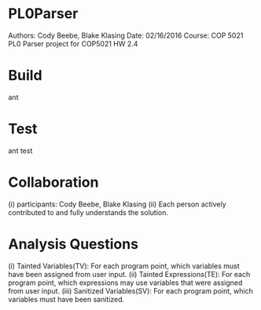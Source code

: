 # PL0Parser
Authors: Cody Beebe, Blake Klasing
Date: 02/16/2016
Course: COP 5021
PL0 Parser project for COP5021 HW 2.4

# Build
ant

# Test
ant test

# Collaboration
(i) participants: Cody Beebe, Blake Klasing
(ii) Each person actively contributed to and fully understands the solution.

# Analysis Questions
(i) Tainted Variables(TV): For each program point, which variables must have been assigned from user input.
(ii) Tainted Expressions(TE): For each program point, which expressions may use variables that were assigned from user input.
(iii) Sanitized Variables(SV): For each program point, which variables must have been sanitized.
